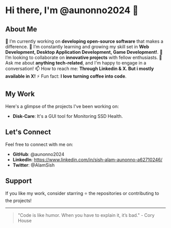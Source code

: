 # Hi there, I'm @aunonno2024 👋

## About Me
🔭 I’m currently working on **developing open-source software** that makes a difference.
🌱 I’m constantly learning and growing my skill set in **Web Development, Desktop Application Development, Game Development!**.
👯 I’m looking to collaborate on **innovative projects** with fellow enthusiasts.
💬 Ask me about **anything tech-related**, and I'm happy to engage in a conversation!
📫 How to reach me: **Through Linkedin & X. But i mostly available in X!**
⚡ Fun fact: **I love turning coffee into code**.

## My Work
Here's a glimpse of the projects I've been working on:

- **Disk-Care**: It's a GUI tool for Monitoring SSD Health.  

## Let's Connect
Feel free to connect with me on:
- **GitHub**: @aunonno2024
- **LinkedIn**: https://www.linkedin.com/in/sish-alam-aunonno-a62710246/
- **Twitter**: @AlamSish

## Support
If you like my work, consider starring ⭐ the repositories or contributing to the projects!

---

> "Code is like humor. When you have to explain it, it’s bad." - Cory House
